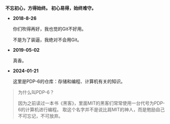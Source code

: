 **不忘初心，方得始终。
初心易得，始终难守。**



- **2018-8-26**

  你们吹得再好，我也觉的Git不好用。

  不是为了装逼，我绝对不会用Git。

- **2019-05-02**

  真香。

- **2024-01-21**

  这里是PDP-6的仓库：存储和编程、计算机有关的知识。

> 为什么叫PDP-6？
>
> 因为之前读过一本书《黑客》，里面MIT的黑客们常常使用一台代号为PDP-6的计算机进行编程。
> 取这个名字并不是说比肩MIT的神人，而是勉励自己不可忘记，不可放弃。
